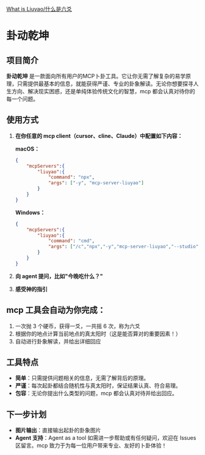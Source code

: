 [What is Liuyao/什么是六爻](./docs/Introduction-to_Liuyao.md) 
# 卦动乾坤


## 项目简介
**卦动乾坤** 是一款面向所有用户的MCP卜卦工具。它让你无需了解复杂的易学原理，只需提供最基本的信息，就能获得严谨、专业的卦象解读。无论你想要探寻人生方向、解决现实困惑，还是单纯体验传统文化的智慧，mcp 都会认真对待你的每一个问题。

## 使用方式
1. **在你任意的 mcp client（cursor、cline、Claude）中配置如下内容：**

   **macOS：**
   ```json
   {
       "mcpServers":{
           "liuyao":{
               "command": "npx",
               "args": ["-y", "mcp-server-liuyao"]
           }
       }
   }
   ```

   **Windows：**
   ```json
   {
       "mcpServers":{
           "liuyao":{
               "command": "cmd",
               "args": ["/c","npx","-y","mcp-server-liuyao","--studio"]
           }
       }
   }
   ```

2. **向 agent 提问，比如"今晚吃什么？"**

3. **感受神的指引**

## mcp 工具会自动为你完成：
1. 一次抛 3 个硬币，获得一爻，一共摇 6 次，称为六爻
2. 根据你的地点计算当前地点的真太阳时（这是能否算对的重要因素！）
3. 自动进行卦象解读，并给出详细回应


## 工具特点
- **简单**：只需提供问题相关的信息，无需了解背后的原理。
- **严谨**：每次起卦都结合随机性与真太阳时，保证结果认真、符合易理。
- **包容**：无论你提出什么类型的问题，mcp 都会认真对待并给出回应。


## 下一步计划
- **图片输出**：直接输出起卦的卦象图片
- **Agent 支持**：Agent as a tool
如需进一步帮助或有任何疑问，欢迎在 Issues 区留言。mcp 致力于为每一位用户带来专业、友好的卜卦体验！ 
